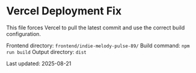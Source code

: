 # Vercel Deployment Fix

This file forces Vercel to pull the latest commit and use the correct build configuration.

Frontend directory: `frontend/indie-melody-pulse-89/`
Build command: `npm run build`
Output directory: `dist`

Last updated: 2025-08-21
